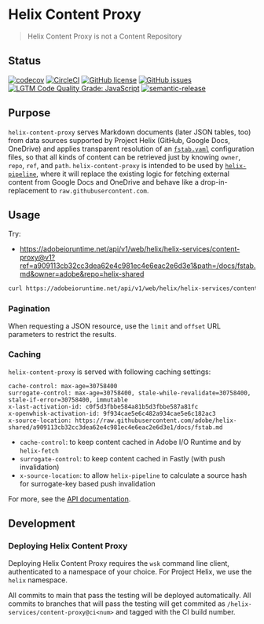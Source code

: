 # Helix Content Proxy

> Helix Content Proxy is not a Content Repository

## Status
[![codecov](https://img.shields.io/codecov/c/github/adobe/helix-content-proxy.svg)](https://codecov.io/gh/adobe/helix-content-proxy)
[![CircleCI](https://img.shields.io/circleci/project/github/adobe/helix-content-proxy.svg)](https://circleci.com/gh/adobe/helix-content-proxy)
[![GitHub license](https://img.shields.io/github/license/adobe/helix-content-proxy.svg)](https://github.com/adobe/helix-content-proxy/blob/main/LICENSE.txt)
[![GitHub issues](https://img.shields.io/github/issues/adobe/helix-content-proxy.svg)](https://github.com/adobe/helix-content-proxy/issues)
[![LGTM Code Quality Grade: JavaScript](https://img.shields.io/lgtm/grade/javascript/g/adobe/helix-content-proxy.svg?logo=lgtm&logoWidth=18)](https://lgtm.com/projects/g/adobe/helix-content-proxy)
[![semantic-release](https://img.shields.io/badge/%20%20%F0%9F%93%A6%F0%9F%9A%80-semantic--release-e10079.svg)](https://github.com/semantic-release/semantic-release) 

## Purpose

`helix-content-proxy` serves Markdown documents (later JSON tables, too) from data sources supported by Project Helix (GitHub, Google Docs, OneDrive) and applies transparent resolution of an [`fstab.yaml`](https://github.com/adobe/helix-shared/blob/main/docs/fstab.md) configuration files, so that all kinds of content can be retrieved just by knowing `owner`, `repo`, `ref`, and `path`. `helix-content-proxy` is intended to be used by [`helix-pipeline`](https://github.com/adobe/helix-pipeline), where it will replace the existing logic for fetching external content from Google Docs and OneDrive and behave like a drop-in-replacement to `raw.githubusercontent.com`.

## Usage

Try:
* https://adobeioruntime.net/api/v1/web/helix/helix-services/content-proxy@v1?ref=a909113cb32cc3dea62e4c981ec4e6eac2e6d3e1&path=/docs/fstab.md&owner=adobe&repo=helix-shared

```bash
curl https://adobeioruntime.net/api/v1/web/helix/helix-services/content-proxy@v1?owner=…&repo=…&ref=…&path=….md
```

### Pagination

When requesting a JSON resource, use the `limit` and `offset` URL parameters to restrict the results.

### Caching

`helix-content-proxy` is served with following caching settings:

```http
cache-control: max-age=30758400
surrogate-control: max-age=30758400, stale-while-revalidate=30758400, stale-if-error=30758400, immutable
x-last-activation-id: c0f5d3fbbe584a81b5d3fbbe587a81fc
x-openwhisk-activation-id: 9f934cae5e6c482a934cae5e6c182ac3
x-source-location: https://raw.githubusercontent.com/adobe/helix-shared/a909113cb32cc3dea62e4c981ec4e6eac2e6d3e1/docs/fstab.md
```

* `cache-control`: to keep content cached in Adobe I/O Runtime and by `helix-fetch`
* `surrogate-control`: to keep content cached in Fastly (with push invalidation)
* `x-source-location`: to allow `helix-pipeline` to calculate a source hash for surrogate-key based push invalidation

For more, see the [API documentation](docs/API.md).

## Development

### Deploying Helix Content Proxy

Deploying Helix Content Proxy requires the `wsk` command line client, authenticated to a namespace of your choice. For Project Helix, we use the `helix` namespace.

All commits to main that pass the testing will be deployed automatically. All commits to branches that will pass the testing will get commited as `/helix-services/content-proxy@ci<num>` and tagged with the CI build number.
